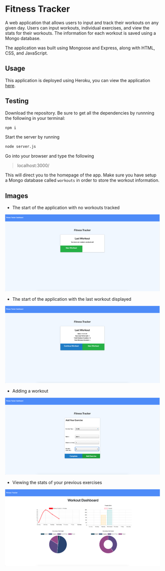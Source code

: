 # Fitness Tracker

A web application that allows users to input and track their workouts on any given day. Users can input workouts, individual exercises, and view the stats for their workouts. The information for each workout is saved using a Mongo database. 

The application was built using Mongoose and Express, along with HTML, CSS, and JavaScript.

## Usage 

This application is deployed using Heroku, you can view the application [here](https://stormy-sands-79386.herokuapp.com/).

## Testing

Download the repository. Be sure to get all the dependencies by runnning the following in your terminal:

```bash
npm i
```

Start the server by running
```bash
node server.js
```

Go into your browser and type the following
> localhost:3000/

This will direct you to the homepage of the app. Make sure you have setup a Mongo database called `workouts` in order to store the workout information.

## Images

* The start of the application with no workouts tracked

<img src="./images/start.png" width="600">

* The start of the application with the last workout displayed

<img src="./images/start2.png" width="600">

* Adding a workout

<img src="./images/add.png" width="600">

* Viewing the stats of your previous exercises

<img src="./images/stats.png" width="600">
